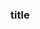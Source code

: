 ### title

<!--
**xy-za/xy-za** is a ✨ _special_ ✨ repository because its `README.md` (this file) appears on your GitHub profile.

Here are some ideas to get you started:

# - I'm a student at the University of Amsterdam studying data science 
